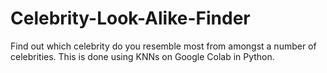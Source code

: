# Celebrity-Look-Alike-Finder
Find out which celebrity do you resemble most from amongst a number of celebrities. This is done using KNNs on Google Colab in Python.
